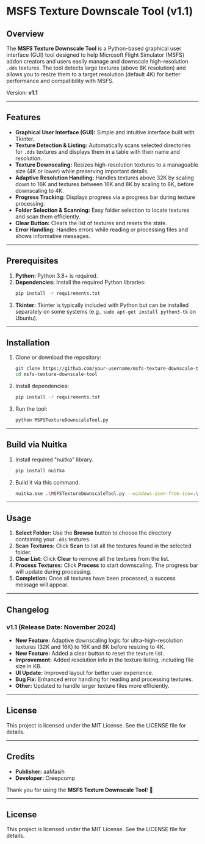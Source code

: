# MSFS Texture Downscale Tool (v1.1)

## Overview

The **MSFS Texture Downscale Tool** is a Python-based graphical user interface (GUI) tool designed to help Microsoft Flight Simulator (MSFS) addon creators and users easily manage and downscale high-resolution `.dds` textures. The tool detects large textures (above 8K resolution) and allows you to resize them to a target resolution (default 4K) for better performance and compatibility with MSFS.

Version: **v1.1**

---

## Features

- **Graphical User Interface (GUI):** Simple and intuitive interface built with Tkinter.
- **Texture Detection & Listing:** Automatically scans selected directories for `.dds` textures and displays them in a table with their name and resolution.
- **Texture Downscaling:** Resizes high-resolution textures to a manageable size (4K or lower) while preserving important details.
- **Adaptive Resolution Handling:** Handles textures above 32K by scaling down to 16K and textures between 16K and 8K by scaling to 8K, before downscaling to 4K.
- **Progress Tracking:** Displays progress via a progress bar during texture processing.
- **Folder Selection & Scanning:** Easy folder selection to locate textures and scan them efficiently.
- **Clear Button:** Clears the list of textures and resets the state.
- **Error Handling:** Handles errors while reading or processing files and shows informative messages.

---

## Prerequisites

1. **Python:** Python 3.8+ is required.
2. **Dependencies:** Install the required Python libraries:
   ```bash
   pip install -r requirements.txt
   ```
3. **Tkinter:** Tkinter is typically included with Python but can be installed separately on some systems (e.g., `sudo apt-get install python3-tk` on Ubuntu).

---

## Installation

1. Clone or download the repository:
   ```bash
   git clone https://github.com/your-username/msfs-texture-downscale-tool.git
   cd msfs-texture-downscale-tool
   ```
2. Install dependencies:
   ```bash
   pip install -r requirements.txt
   ```
3. Run the tool:
   ```bash
   python MSFSTextureDownscaleTool.py
   ```

---

## Build via Nuitka
1. Install required "nuitka" library.
    ```bash
    pip install nuitka
    ```
2. Build it via this command.
    ```bash
    nuitka.exe .\MSFSTextureDownscaleTool.py --windows-icon-from-ico=.\icon.ico --enable-plugin=tk-inter --windows-console-mode=disable --standalone --output-dir=output/v1.1
    ```

---

## Usage

1. **Select Folder:** Use the **Browse** button to choose the directory containing your `.dds` textures.
2. **Scan Textures:** Click **Scan** to list all the textures found in the selected folder.
3. **Clear List:** Click **Clear** to remove all the textures from the list.
4. **Process Textures:** Click **Process** to start downscaling. The progress bar will update during processing.
5. **Completion:** Once all textures have been processed, a success message will appear.

---

## Changelog

### v1.1 (Release Date: November 2024)
- **New Feature:** Adaptive downscaling logic for ultra-high-resolution textures (32K and 16K) to 16K and 8K before resizing to 4K.
- **New Feature:** Added a clear button to reset the texture list.
- **Improvement:** Added resolution info in the texture listing, including file size in KB.
- **UI Update:** Improved layout for better user experience.
- **Bug Fix:** Enhanced error handling for reading and processing textures.
- **Other:** Updated to handle larger texture files more efficiently.

---

## License

This project is licensed under the MIT License. See the LICENSE file for details.

---

## Credits

- **Publisher:** aaMasih
- **Developer:** Creepcomp

Thank you for using the **MSFS Texture Downscale Tool**! 🎉

---

## License

This project is licensed under the MIT License. See the LICENSE file for details.